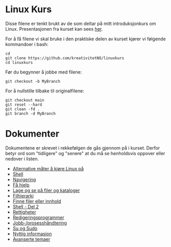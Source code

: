 # Linux Kurs

Disse filene er tenkt brukt av de som deltar på mitt introduksjonkurs om Linux. Presentasjonen fra kurset kan sees [her](Dokumenter/Linux_for_Nybegynnere.pdf).

For å få filene vi skal bruke i den praktiske delen av kurset kjører vi følgende kommandoer i bash:

    cd
    git clone https://github.com/kreativitetNO/linuxkurs
    cd linuxkurs

Før du begynner å jobbe med filene:

    git checkout -b MyBranch

For å nullstille tilbake til originalfilene:

    git checkout main
    git reset --hard
    git clean -fd .
    git branch -d MyBranch

# Dokumenter

Dokumentene er skrevet i rekkefølgen de gås gjennom på i kurset. Derfor betyr ord som "tidligere" og "senere" at du må se henholdsvis oppover eller nedover i listen.

- [Alternative måter å kjøre Linux på](Dokumenter/KjoereLinux.MD)
- [Shell](Dokumenter/Shell.MD)
- [Navigering](Dokumenter/Navigering.MD)
- [Få hjelp](Dokumenter/Hjelp.MD)
- [Lage og se på filer og kataloger](Dokumenter/LageFiler.MD)
- [Filhierarki](Dokumenter/FilHierarki.MD)
- [Finne filer eller innhold](Dokumenter/FinneTing.MD)
- [Shell - Del 2](Dokumenter/Shell2.MD)
- [Rettigheter](Dokumenter/Rettigheter.MD)
- [Redigeringsprogrammer](Dokumenter/Editors.MD)
- [Jobb-/prosesshåndtering](Dokumenter/Processes.MD)
- [Su og Sudo](Dokumenter/Sudo.MD)
- [Nyttig informasjon](Dokumenter/NyttigInfo.MD)
- [Avanserte temaer](Dokumenter/Avansert.MD)
